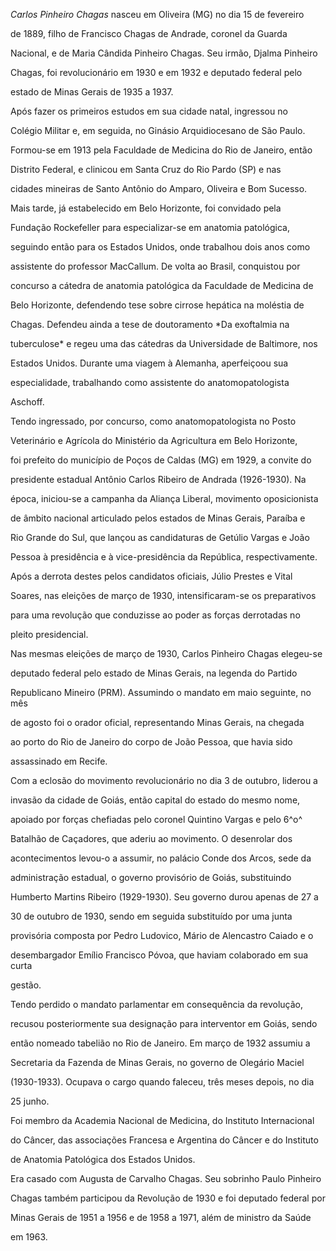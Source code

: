 

*Carlos Pinheiro Chagas* nasceu em Oliveira (MG) no dia 15 de fevereiro

de 1889, filho de Francisco Chagas de Andrade, coronel da Guarda

Nacional, e de Maria Cândida Pinheiro Chagas. Seu irmão, Djalma Pinheiro

Chagas, foi revolucionário em 1930 e em 1932 e deputado federal pelo

estado de Minas Gerais de 1935 a 1937.



Após fazer os primeiros estudos em sua cidade natal, ingressou no

Colégio Militar e, em seguida, no Ginásio Arquidiocesano de São Paulo.

Formou-se em 1913 pela Faculdade de Medicina do Rio de Janeiro, então

Distrito Federal, e clinicou em Santa Cruz do Rio Pardo (SP) e nas

cidades mineiras de Santo Antônio do Amparo, Oliveira e Bom Sucesso.

Mais tarde, já estabelecido em Belo Horizonte, foi convidado pela

Fundação Rockefeller para especializar-se em anatomia patológica,

seguindo então para os Estados Unidos, onde trabalhou dois anos como

assistente do professor MacCallum. De volta ao Brasil, conquistou por

concurso a cátedra de anatomia patológica da Faculdade de Medicina de

Belo Horizonte, defendendo tese sobre cirrose hepática na moléstia de

Chagas. Defendeu ainda a tese de doutoramento *Da exoftalmia na

tuberculose* e regeu uma das cátedras da Universidade de Baltimore, nos

Estados Unidos. Durante uma viagem à Alemanha, aperfeiçoou sua

especialidade, trabalhando como assistente do anatomopatologista

Aschoff.



Tendo ingressado, por concurso, como anatomopatologista no Posto

Veterinário e Agrícola do Ministério da Agricultura em Belo Horizonte,

foi prefeito do município de Poços de Caldas (MG) em 1929, a convite do

presidente estadual Antônio Carlos Ribeiro de Andrada (1926-1930). Na

época, iniciou-se a campanha da Aliança Liberal, movimento oposicionista

de âmbito nacional articulado pelos estados de Minas Gerais, Paraíba e

Rio Grande do Sul, que lançou as candidaturas de Getúlio Vargas e João

Pessoa à presidência e à vice-presidência da República, respectivamente.

Após a derrota destes pelos candidatos oficiais, Júlio Prestes e Vital

Soares, nas eleições de março de 1930, intensificaram-se os preparativos

para uma revolução que conduzisse ao poder as forças derrotadas no

pleito presidencial.



Nas mesmas eleições de março de 1930, Carlos Pinheiro Chagas elegeu-se

deputado federal pelo estado de Minas Gerais, na legenda do Partido

Republicano Mineiro (PRM). Assumindo o mandato em maio seguinte, no mês

de agosto foi o orador oficial, representando Minas Gerais, na chegada

ao porto do Rio de Janeiro do corpo de João Pessoa, que havia sido

assassinado em Recife.



Com a eclosão do movimento revolucionário no dia 3 de outubro, liderou a

invasão da cidade de Goiás, então capital do estado do mesmo nome,

apoiado por forças chefiadas pelo coronel Quintino Vargas e pelo 6^o^

Batalhão de Caçadores, que aderiu ao movimento. O desenrolar dos

acontecimentos levou-o a assumir, no palácio Conde dos Arcos, sede da

administração estadual, o governo provisório de Goiás, substituindo

Humberto Martins Ribeiro (1929-1930). Seu governo durou apenas de 27 a

30 de outubro de 1930, sendo em seguida substituído por uma junta

provisória composta por Pedro Ludovico, Mário de Alencastro Caiado e o

desembargador Emílio Francisco Póvoa, que haviam colaborado em sua curta

gestão.



Tendo perdido o mandato parlamentar em consequência da revolução,

recusou posteriormente sua designação para interventor em Goiás, sendo

então nomeado tabelião no Rio de Janeiro. Em março de 1932 assumiu a

Secretaria da Fazenda de Minas Gerais, no governo de Olegário Maciel

(1930-1933). Ocupava o cargo quando faleceu, três meses depois, no dia

25 junho.



Foi membro da Academia Nacional de Medicina, do Instituto Internacional

do Câncer, das associações Francesa e Argentina do Câncer e do Instituto

de Anatomia Patológica dos Estados Unidos.



Era casado com Augusta de Carvalho Chagas. Seu sobrinho Paulo Pinheiro

Chagas também participou da Revolução de 1930 e foi deputado federal por

Minas Gerais de 1951 a 1956 e de 1958 a 1971, além de ministro da Saúde

em 1963.




